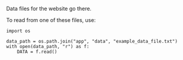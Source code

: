Data files for the website go there.

To read from one of these files, use:

```
import os

data_path = os.path.join("app", "data", "example_data_file.txt")
with open(data_path, "r") as f:
    DATA = f.read()
```
